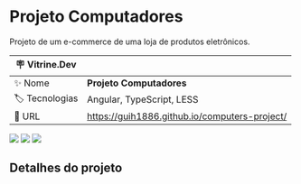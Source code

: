 # Projeto Computadores

Projeto de um e-commerce de uma loja de produtos eletrônicos.

| :placard: Vitrine.Dev |     |
| -------------  | --- |
| :sparkles: Nome        | **Projeto Computadores**
| :label: Tecnologias | Angular, TypeScript, LESS
| :rocket: URL         | https://guih1886.github.io/computers-project/

<!-- Inserir imagem com a #vitrinedev ao final do link -->
![](https://github.com/guih1886/computers-project/tree/main/src/app/assets/img1.png#vitrinedev)
![](https://github.com/guih1886/computers-project/tree/main/src/app/assets/img2.png#vitrinedev)
![](https://github.com/guih1886/computers-project/tree/main/src/app/assets/img3.png#vitrinedev)

## Detalhes do projeto


